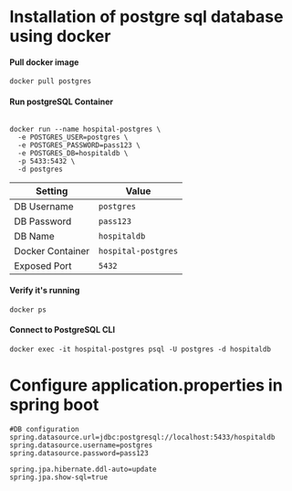 
# Installation of postgre sql database using docker

#### Pull docker image

```
docker pull postgres
```

#### Run postgreSQL Container

```

docker run --name hospital-postgres \
  -e POSTGRES_USER=postgres \
  -e POSTGRES_PASSWORD=pass123 \
  -e POSTGRES_DB=hospitaldb \
  -p 5433:5432 \
  -d postgres

```

| Setting          | Value               |
| ---------------- | ------------------- |
| DB Username      | `postgres`          |
| DB Password      | `pass123`           |
| DB Name          | `hospitaldb`        |
| Docker Container | `hospital-postgres` |
| Exposed Port     | `5432`              |

#### Verify it's running

```
docker ps
```

#### Connect to PostgreSQL CLI

```
docker exec -it hospital-postgres psql -U postgres -d hospitaldb
```





# Configure application.properties in spring boot


```
#DB configuration  
spring.datasource.url=jdbc:postgresql://localhost:5433/hospitaldb  
spring.datasource.username=postgres  
spring.datasource.password=pass123  
  
spring.jpa.hibernate.ddl-auto=update  
spring.jpa.show-sql=true

```




